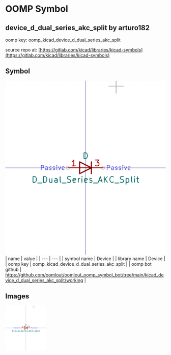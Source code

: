 # OOMP Symbol  
## device_d_dual_series_akc_split  by arturo182  
  
oomp key: oomp_kicad_device_d_dual_series_akc_split  
  
source repo at: [https://gitlab.com/kicad/libraries/kicad-symbols](https://gitlab.com/kicad/libraries/kicad-symbols)  
## Symbol  
  
[![working.png](working_600.png)](working.png)  
| name | value | 
| --- | --- | 
| symbol name | Device | 
| library name | Device | 
| oomp key | oomp_kicad_device_d_dual_series_akc_split | 
| oomp bot github | https://github.com/oomlout/oomlout_oomp_symbol_bot/tree/main/kicad_device_d_dual_series_akc_split/working | 
## Images  
  
[![working.png](working_140.png)](working.png)  
